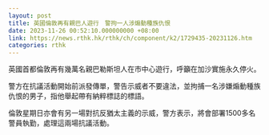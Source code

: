 ```yaml
---
layout: post
title: 英國倫敦再有親巴人遊行　警拘一人涉煽動種族仇恨
date: 2023-11-26 00:52:10.000000000 +08:00
link: https://news.rthk.hk/rthk/ch/component/k2/1729435-20231126.htm
categories: rthk
---
```


英國首都倫敦再有幾萬名親巴勒斯坦人在市中心遊行，呼籲在加沙實施永久停火。

警方在抗議活動開始前派發傳單，警告示威者不要違法，並拘捕一名涉嫌煽動種族仇恨的男子，指他舉起帶有納粹標誌的標語。

倫敦星期日亦會有另一場對抗反猶太主義的示威，警方表示，將會部署1500多名警員執勤，處理這兩場抗議活動。
